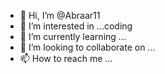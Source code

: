 - 👋 Hi, I’m @Abraar11
- 👀 I’m interested in ...coding
- 🌱 I’m currently learning ...
- 💞️ I’m looking to collaborate on ...
- 📫 How to reach me ...

<!---
Abraar11/Abraar11 is a ✨ special ✨ repository because its `README.md` (this file) appears on your GitHub profile.
You can click the Preview link to take a look at your changes.
--->
